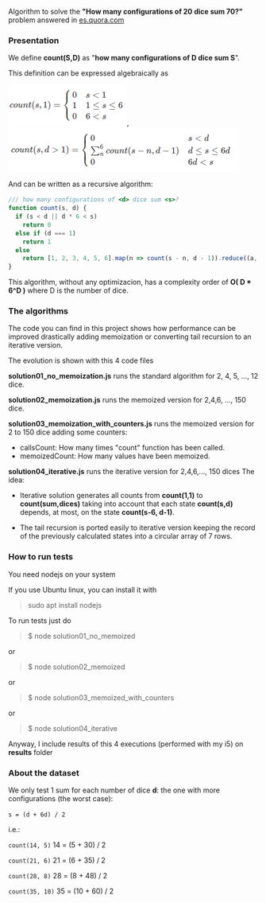 Algorithm to solve the **"How many configurations of 20 dice sum 70?"** problem answered in [es.quora.com](https://qr.ae/pGB07a)

### Presentation

We define **count(S,D)** as "**how many configurations of D dice sum S**".

This definition can be expressed algebraically as

 ![count(s,d=1)](assets/count_s_1.png),
 ![count(s,d>1)](assets/count_s_d.png) 

And can be written as a recursive algorithm:

```javascript
/// how many configurations of <d> dice sum <s>?
function count(s, d) {
  if (s < d || d * 6 < s)
    return 0
  else if (d === 1)
    return 1
  else
    return [1, 2, 3, 4, 5, 6].map(n => count(s - n, d - 1)).reduce((a, b) => a + b)
}
```
This algorithm, without any optimizacion, has a complexity order of **O( D * 6^D )** where D is the number of dice.

### The algorithms

The code you can find in this project shows how performance can be improved drastically adding memoization or converting tail recursion to an iterative version.

The evolution is shown with this 4 code files

**solution01_no_memoization.js**  runs the standard algorithm for 2, 4, 5, ..., 12 dice.

**solution02_memoization.js** runs the memoized version for 2,4,6, ..., 150 dice.

**solution03_memoization_with_counters.js** runs the memoized version for 2 to 150 dice adding some counters:

* callsCount:  How many times "count" function has been called.
* memoizedCount: How many values have been memoized.

**solution04_iterative.js** runs the iterative version for 2,4,6,..., 150 dices
The idea:

* Iterative solution generates all counts from **count(1,1)** to **count(sum,dices)** taking into account that each state **count(s,d)** depends, at most, on the state **count(s-6, d-1)**. 

* The tail recursion is ported easily to iterative version  keeping the record of the previously calculated states into a circular array of 7 rows. 

### How to run tests

You need nodejs on your system

If you use Ubuntu linux, you can install it with

> sudo apt install nodejs

To run tests just do

> $ node solution01_no_memoized

or

> $ node solution02_memoized

or

> $ node solution03_memoized_with_counters

or

> $ node solution04_iterative

Anyway,  I include results of this 4 executions (performed with my i5) on **results** folder


### About the dataset

We only test 1 sum for each number of dice **d**: the one with more configurations (the worst case): 

`s = (d + 6d) / 2`

i.e.:

`count(14, 5)`
14 = (5 + 30) / 2

`count(21, 6)`
21 = (6 + 35) / 2

`count(28, 8)`
28 = (8 + 48) / 2

`count(35, 10)`
35 = (10 + 60) / 2
